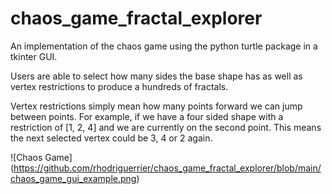 # chaos_game_fractal_explorer

An implementation of the chaos game using the python turtle
package in a tkinter GUI.

Users are able to select how many sides the base shape has
as well as vertex restrictions to produce a hundreds of
fractals.

Vertex restrictions simply mean how many points forward 
we can jump between points. For example, if we have a four
sided shape with a restriction of [1, 2, 4] and we are
currently on the second point. This means the next selected
vertex could be 3, 4 or 2 again. 

![Chaos Game] (https://github.com/rhodriguerrier/chaos_game_fractal_explorer/blob/main/chaos_game_gui_example.png)